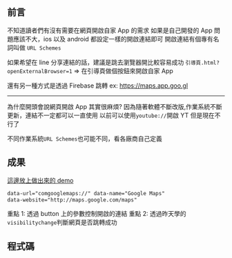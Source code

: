 ## 前言

不知道讀者們有沒有需要在網頁開啟自家 App 的需求
如果是自己開發的 App 問題應該不大，ios 以及 android 都設定一樣的開啟連結即可
開啟連結有個專有名詞叫做 `URL Schemes`

如果希望在 line 分享連結的話，建議是跳去瀏覽器開比較容易成功
`引導頁.html?openExternalBrowser=1`
=> 在引導頁做個按鈕來開啟自家 App

還有另一種方式是透過 Firebase 跳轉
ex: https://maps.app.goo.gl

---

為什麼開頭會說網頁開啟 App 其實很麻煩?
因為隨著軟體不斷改版,作業系統不斷更新，連結不一定都可以一直使用
以前可以使用`youtube://`開啟 YT 但是現在不行了

不同作業系統`URL Schemes`也可能不同，看各廠商自己定義

## 成果

[這邊放上做出來的 demo](https://dpes8693.github.io/ithome-2024-ironman/day16/index.html)

```html
data-url="comgooglemaps://" data-name="Google Maps"
data-website="http://maps.google.com/maps"
```

重點 1: 透過 button 上的參數控制開啟的連結
重點 2: 透過昨天學的`visibilitychange`判斷網頁是否跳轉成功

## 程式碼
